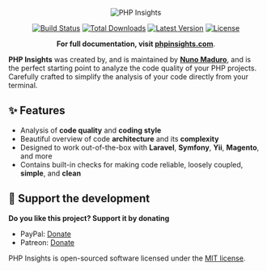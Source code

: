 <p align="center">

  <img alt="PHP Insights" src="https://raw.githubusercontent.com/nunomaduro/phpinsights/master/docs/banner.png" >

  <p align="center">
    <a href="https://travis-ci.org/nunomaduro/phpinsights"><img src="https://img.shields.io/travis/nunomaduro/phpinsights/master.svg" alt="Build Status"></a>
    <a href="https://packagist.org/packages/nunomaduro/phpinsights"><img src="https://poser.pugx.org/nunomaduro/phpinsights/d/total.svg" alt="Total Downloads"></a>
    <a href="https://packagist.org/packages/nunomaduro/phpinsights"><img src="https://poser.pugx.org/nunomaduro/phpinsights/v/stable.svg" alt="Latest Version"></a>
    <a href="https://packagist.org/packages/nunomaduro/phpinsights"><img src="https://poser.pugx.org/nunomaduro/phpinsights/license.svg" alt="License"></a>
  </p>
  <p align="center">
    <strong>For full documentation, visit <a href="https://phpinsights.com">phpinsights.com</a></strong>.
  </p>
</p>


**PHP Insights** was created by, and is maintained by **[Nuno Maduro](https://github.com/nunomaduro)**, and is the perfect starting point to analyze the code quality of your PHP projects.
Carefully crafted to simplify the analysis of your code directly from your terminal.

## ✨ Features

- Analysis of **code quality** and **coding style**
- Beautiful overview of code **architecture** and its **complexity**
- Designed to work out-of-the-box with **Laravel**, **Symfony**, **Yii**, **Magento**, and more
- Contains built-in checks for making code reliable, loosely coupled, **simple**, and **clean**

## 💖 Support the development
**Do you like this project? Support it by donating**

- PayPal: [Donate](https://www.paypal.com/cgi-bin/webscr?cmd=_s-xclick&hosted_button_id=66BYDWAT92N6L)
- Patreon: [Donate](https://www.patreon.com/nunomaduro)

PHP Insights is open-sourced software licensed under the [MIT license](LICENSE.md).
